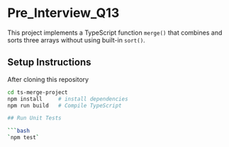 # Pre_Interview_Q13

This project implements a TypeScript function `merge()` that combines and sorts three arrays without using built-in `sort()`.

## Setup Instructions

After cloning this repository

```bash
cd ts-merge-project
npm install     # install dependencies
npm run build   # Compile TypeScript

## Run Unit Tests

```bash
`npm test`